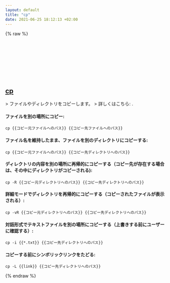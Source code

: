 ```yaml
---
layout: default
title: "cp"
date: 2021-06-25 18:12:13 +02:00
---
```

{% raw %}
<h2 id="cp">
  <a href="/ja/common/cp.html">cp</a> <a href="#cp"><svg class="icon">
    <use href="/assets/images/unicode_sprite.svg#link" />
  </svg></a>
</h2>
> ファイルやディレクトリをコピーします。
> 詳しくはこちら: <https://www.gnu.org/software/coreutils/cp>.

#### ファイルを別の場所にコピー:
```shell
cp {{コピー元ファイルへのパス}} {{コピー先ファイルへのパス}}
```
#### ファイル名を維持したまま、ファイルを別のディレクトリにコピーする:
```shell
cp {{コピー元ファイルへのパス}} {{コピー先ディレクトリへのパス}}
```
#### ディレクトリの内容を別の場所に再帰的にコピーする（コピー先が存在する場合は、その中にディレクトリがコピーされる):
```shell
cp -R {{コピー元ディレクトリへのパス}} {{コピー先ディレクトリへのパス}}
```
#### 詳細モードでディレクトリを再帰的にコピーする（コピーされたファイルが表示される）:
```shell
cp -vR {{コピー元ディレクトリへのパス}} {{コピー先ディレクトリへのパス}}
```
#### 対話形式でテキストファイルを別の場所にコピーする（上書きする前にユーザーに確認する）:
```shell
cp -i {{*.txt}} {{コピー先ディレクトリへのパス}}
```
#### コピーする前にシンボリックリンクをたどる:
```shell
cp -L {{link}} {{コピー先ディレクトリへのパス}}
```
{% endraw %}